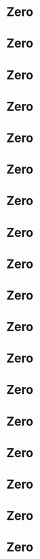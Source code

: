 # Zero
# Zero
# Zero
# Zero
# Zero
# Zero
# Zero
# Zero
# Zero
# Zero
# Zero
# Zero
# Zero
# Zero
# Zero
# Zero
# Zero
# Zero